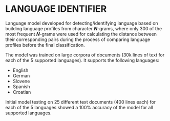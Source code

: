 # LANGUAGE IDENTIFIER

Language model developed for detecting/identifying language based on building language profiles from character ***N***-grams, where only 300 of the most frequent ***N***-grams were used for calculating the distance between their corresponding pairs during the process of comparing language profiles before the final classification.

The model was trained on large corpora of documents (30k lines of text for each of the 5 supported languages).
It supports the following languages:
- English
- German
- Slovene
- Spanish
- Croatian

Initial model testing on 25 different text documents (400 lines each) for each of the 5 languages showed a 100% accuracy of the model for all supported languages.
